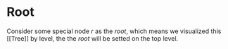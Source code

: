 # Root

Consider some special node $r$ as the _root_, which means we visualized this [[Tree]] by level, the the _root_ will be setted on the top level.